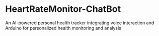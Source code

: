 # HeartRateMonitor-ChatBot
An AI-powered personal health tracker integrating voice interaction and Arduino for personalized health monitoring and analysis
